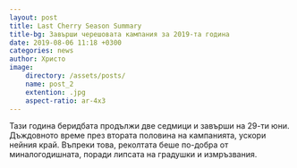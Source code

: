 ```yaml
---
layout: post
title: Last Cherry Season Summary
title-bg: Завърши черешовата кампания за 2019-та година 
date: 2019-08-06 11:18 +0300
categories: news
author: Христо
image:
    directory: /assets/posts/
    name: post_2
    extention: .jpg
    aspect-ratio: ar-4x3
---
```

Тази година беридбата продължи две седмици и завърши на 29-ти юни. Дъждовното време през втората половина на кампанията, ускори нейния край. Въпреки това, реколтата беше по-добра от миналогодишната, поради липсата на градушки и измръзвания.
